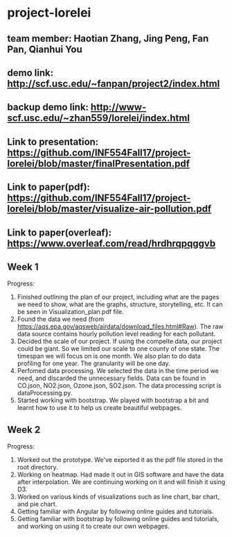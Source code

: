 # project-lorelei
## team member: Haotian Zhang, Jing Peng, Fan Pan, Qianhui You ##
## demo link: http://scf.usc.edu/~fanpan/project2/index.html ##
## backup demo link: http://www-scf.usc.edu/~zhan559/lorelei/index.html ##
## Link to presentation: https://github.com/INF554Fall17/project-lorelei/blob/master/finalPresentation.pdf ##
## Link to paper(pdf): https://github.com/INF554Fall17/project-lorelei/blob/master/visualize-air-pollution.pdf ##
## Link to paper(overleaf): https://www.overleaf.com/read/hrdhrqpqggvb ##

## Week 1 ##
Progress:  
1. Finished outlining the plan of our project, including what are the pages we need to show, what are the graphs, structure, storytelling, etc. It can be seen in Visualization_plan.pdf file.  
2. Found the data we need (from https://aqs.epa.gov/aqsweb/airdata/download_files.html#Raw). The raw data source contains hourly pollution level reading for each pollutant.  
3. Decided the scale of our project. If using the compelte data, our project could be giant. So we limited our scale to one county of one state. The timespan we will focus on is one month. We also plan to do data profiling for one year. The granularity will be one day.  
4. Perfomed data processing. We selected the data in the time period we need, and discarded the unnecessary fields. Data can be found in CO.json, NO2.json, Ozone.json, SO2.json. The data processing script is dataProcessing.py.  
5. Started working with bootstrap. We played with bootstrap a bit and learnt how to use it to help us create beautiful webpages.  

## Week 2 ##
Progress:  
1. Worked out the prototype. We've exported it as the pdf file stored in the root directory.  
2. Working on heatmap. Had made it out in GIS software and have the data after interpolation. We are continuing working on it and will finish it using D3.  
3. Worked on various kinds of visualizations such as line chart, bar chart, and pie chart.  
4. Getting familiar with Angular by following online guides and tutorials.  
5. Getting familiar with bootstrap by following online guides and tutorials, and working on using it to create our own webpages.  
